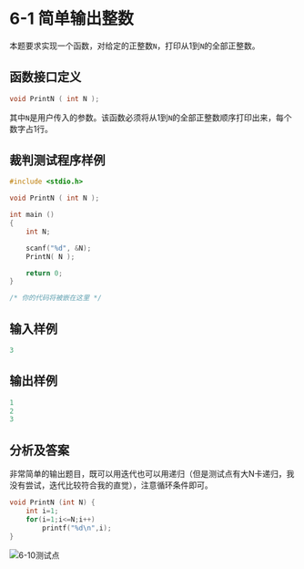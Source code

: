 # 6-1 简单输出整数

本题要求实现一个函数，对给定的正整数`N`，打印从1到`N`的全部正整数。

## 函数接口定义

```c
void PrintN ( int N );
```

其中`N`是用户传入的参数。该函数必须将从1到`N`的全部正整数顺序打印出来，每个数字占1行。

## 裁判测试程序样例

```c
#include <stdio.h>

void PrintN ( int N );

int main ()
{
    int N;

    scanf("%d", &N);
    PrintN( N );

    return 0;
}

/* 你的代码将被嵌在这里 */
```

## 输入样例

```c
3
```

## 输出样例

```c
1
2
3
```

## 分析及答案

非常简单的输出题目，既可以用迭代也可以用递归（但是测试点有大N卡递归，我没有尝试，迭代比较符合我的直觉），注意循环条件即可。

```c
void PrintN (int N) {
    int i=1;
    for(i=1;i<=N;i++)
        printf("%d\n",i);
}
```

![6-10测试点](https://picb.waku.icu/picb/2024/05/10/202405101937575.png)
